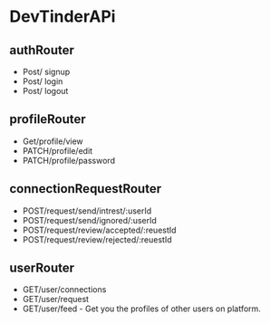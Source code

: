 
# DevTinderAPi

## authRouter
 - Post/ signup
 - Post/ login
 - Post/ logout

 ## profileRouter
 - Get/profile/view
 - PATCH/profile/edit
 - PATCH/profile/password

 ## connectionRequestRouter
 - POST/request/send/intrest/:userId
 - POST/request/send/ignored/:userId
 - POST/request/review/accepted/:reuestId
 - POST/request/review/rejected/:reuestId

 ## userRouter
 - GET/user/connections
 - GET/user/request
 - GET/user/feed  - Get you the profiles  of other users on platform.